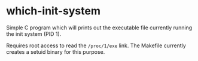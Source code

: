 # which-init-system

Simple C program which will prints out the executable file currently running
the init system (PID 1).

Requires root access to read the `/proc/1/exe` link. The Makefile currently creates
a setuid binary for this purpose.
